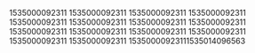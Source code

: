 1535000092311
1535000092311
1535000092311
1535000092311
1535000092311
1535000092311
1535000092311
1535000092311
1535000092311
1535000092311
1535000092311
1535000092311
1535000092311
1535000092311
15350000923111535014096563